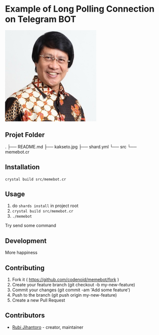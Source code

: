 # Example of Long Polling Connection on Telegram BOT

![Kak seto, kakak kita semua](https://raw.githubusercontent.com/codenoid/Long-Polling-Telebot/master/kakseto.jpg)

## Projet Folder


.
├── README.md
├── kakseto.jpg
├── shard.yml
└── src
    └── memebot.cr


## Installation

`crystal build src/memebot.cr`

## Usage

1. do `shards install` in project root
2. `crystal build src/memebot.cr`
3. `./memebot`

Try send some command

## Development

More happiness

## Contributing

1. Fork it ( https://github.com/codenoid/memebot/fork )
2. Create your feature branch (git checkout -b my-new-feature)
3. Commit your changes (git commit -am 'Add some feature')
4. Push to the branch (git push origin my-new-feature)
5. Create a new Pull Request

## Contributors

- [Rubi Jihantoro](https://github.com/codenoid)  - creator, maintainer
